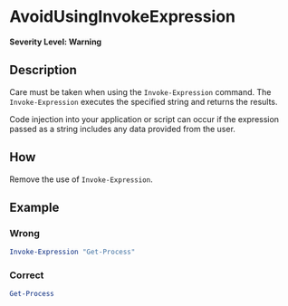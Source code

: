 # AvoidUsingInvokeExpression
**Severity Level: Warning**

## Description
Care must be taken when using the `Invoke-Expression` command. The `Invoke-Expression` executes the specified string and returns the results.

Code injection into your application or script can occur if the expression passed as a string includes any data provided from the user.

## How
Remove the use of `Invoke-Expression`.

## Example
### Wrong
``` PowerShell
Invoke-Expression "Get-Process"
```

### Correct
``` PowerShell
Get-Process
```
